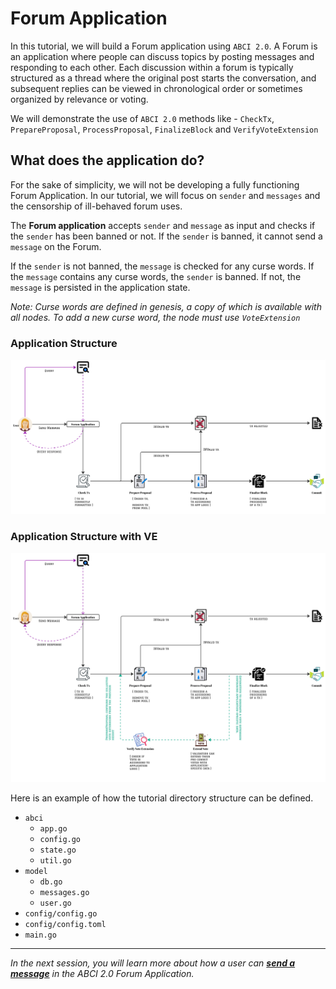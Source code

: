 # Forum Application

In this tutorial, we will build a Forum application using `ABCI 2.0`. A Forum is an application where people can discuss
topics by posting messages and responding to each other. Each discussion within a forum is typically structured as a
thread where the original post starts the conversation, and subsequent replies can be viewed in chronological order or
sometimes organized by relevance or voting.

We will demonstrate the use of `ABCI 2.0` methods like - `CheckTx`, `PrepareProposal`, `ProcessProposal`, `FinalizeBlock`
and `VerifyVoteExtension`

## What does the application do?

For the sake of simplicity, we will not be developing a fully functioning Forum Application. In our tutorial, we will focus
on `sender` and `messages` and the censorship of ill-behaved forum uses.

The **Forum application** accepts `sender` and `message` as input and checks if the `sender`
has been banned or not. If the `sender` is banned, it cannot send a `message` on the Forum.

If the `sender` is not banned, the `message` is checked for any curse words. If the `message` contains any curse words, the
`sender` is banned. If not, the `message` is persisted in the application state.

*Note: Curse words are defined in genesis, a copy of which is available with all nodes. To add a new curse word, the
node must use `VoteExtension`*

### Application Structure

![Forum App](images/Forum.jpg)

### Application Structure with VE

![Forum App with VE](images/VE.jpg)

Here is an example of how the tutorial directory structure can be defined.

- `abci`
    - `app.go`
    - `config.go`
    - `state.go`
    - `util.go`
- `model`
    - `db.go`
    - `messages.go`
    - `user.go`
- `config/config.go`
- `config/config.toml`
- `main.go`

---------------

*In the next session, you will learn more about how a user can [**send a message**](3.send-message.md) in the ABCI 2.0
Forum Application.*

